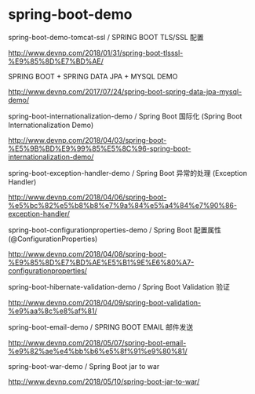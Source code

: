 # spring-boot-demo

spring-boot-demo-tomcat-ssl / SPRING BOOT TLS/SSL 配置 

http://www.devnp.com/2018/01/31/spring-boot-tlsssl-%E9%85%8D%E7%BD%AE/

SPRING BOOT + SPRING DATA JPA + MYSQL DEMO

http://www.devnp.com/2017/07/24/spring-boot-spring-data-jpa-mysql-demo/

spring-boot-internationalization-demo / Spring Boot 国际化 (Spring Boot Internationalization Demo)

http://www.devnp.com/2018/04/03/spring-boot-%E5%9B%BD%E9%99%85%E5%8C%96-spring-boot-internationalization-demo/

spring-boot-exception-handler-demo / Spring Boot 异常的处理 (Exception Handler)

http://www.devnp.com/2018/04/06/spring-boot-%e5%bc%82%e5%b8%b8%e7%9a%84%e5%a4%84%e7%90%86-exception-handler/

spring-boot-configurationproperties-demo / Spring Boot 配置属性 (@ConfigurationProperties)

http://www.devnp.com/2018/04/08/spring-boot-%E9%85%8D%E7%BD%AE%E5%B1%9E%E6%80%A7-configurationproperties/

spring-boot-hibernate-validation-demo / Spring Boot Validation 验证

http://www.devnp.com/2018/04/09/spring-boot-validation-%e9%aa%8c%e8%af%81/

spring-boot-email-demo / SPRING BOOT EMAIL 邮件发送

http://www.devnp.com/2018/05/07/spring-boot-email-%e9%82%ae%e4%bb%b6%e5%8f%91%e9%80%81/

spring-boot-war-demo / Spring Boot jar to war

 http://www.devnp.com/2018/05/10/spring-boot-jar-to-war/
 
